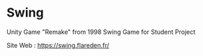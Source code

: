# Swing
Unity Game "Remake" from 1998 Swing Game for Student Project

Site Web : https://swing.flareden.fr/
